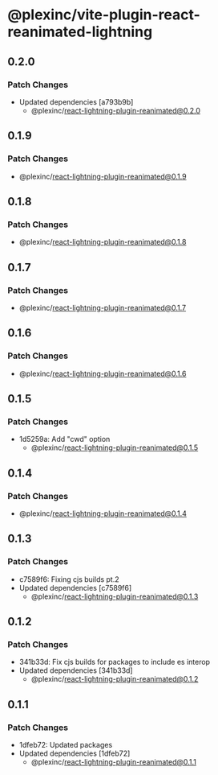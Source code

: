 # @plexinc/vite-plugin-react-reanimated-lightning

## 0.2.0

### Patch Changes

- Updated dependencies [a793b9b]
  - @plexinc/react-lightning-plugin-reanimated@0.2.0

## 0.1.9

### Patch Changes

- @plexinc/react-lightning-plugin-reanimated@0.1.9

## 0.1.8

### Patch Changes

- @plexinc/react-lightning-plugin-reanimated@0.1.8

## 0.1.7

### Patch Changes

- @plexinc/react-lightning-plugin-reanimated@0.1.7

## 0.1.6

### Patch Changes

- @plexinc/react-lightning-plugin-reanimated@0.1.6

## 0.1.5

### Patch Changes

- 1d5259a: Add "cwd" option
  - @plexinc/react-lightning-plugin-reanimated@0.1.5

## 0.1.4

### Patch Changes

- @plexinc/react-lightning-plugin-reanimated@0.1.4

## 0.1.3

### Patch Changes

- c7589f6: Fixing cjs builds pt.2
- Updated dependencies [c7589f6]
  - @plexinc/react-lightning-plugin-reanimated@0.1.3

## 0.1.2

### Patch Changes

- 341b33d: Fix cjs builds for packages to include es interop
- Updated dependencies [341b33d]
  - @plexinc/react-lightning-plugin-reanimated@0.1.2

## 0.1.1

### Patch Changes

- 1dfeb72: Updated packages
- Updated dependencies [1dfeb72]
  - @plexinc/react-lightning-plugin-reanimated@0.1.1
